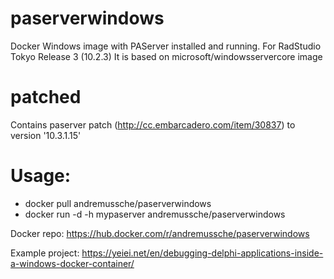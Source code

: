 # paserverwindows
Docker Windows image with PAServer installed and running. For RadStudio Tokyo Release 3 (10.2.3)
It is based on microsoft/windowsservercore image

# patched
Contains paserver patch (http://cc.embarcadero.com/item/30837) to version '10.3.1.15'

# Usage:
* docker pull andremussche/paserverwindows
* docker run -d -h mypaserver andremussche/paserverwindows

Docker repo: https://hub.docker.com/r/andremussche/paserverwindows

Example project: https://yeiei.net/en/debugging-delphi-applications-inside-a-windows-docker-container/
